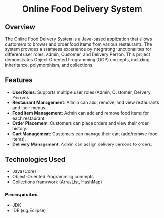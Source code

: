 <h1 align="center" ><b>Online Food Delivery System</b></h1>

## Overview
The Online Food Delivery System is a Java-based application that allows customers to browse and order food items from various restaurants. The system provides a seamless experience by integrating functionalities for different user roles: Admin, Customer, and Delivery Person. This project demonstrates Object-Oriented Programming (OOP) concepts, including inheritance, polymorphism, and collections.

## Features
- **User Roles**: Supports multiple user roles (Admin, Customer, Delivery Person).
- **Restaurant Management**: Admin can add, remove, and view restaurants and their menus.
- **Food Item Management**: Admin can add and remove food items for each restaurant.
- **Order Placement**: Customers can place orders and view their order history.
- **Cart Management**: Customers can manage their cart (add/remove food items).
- **Delivery Management**: Admin can assign delivery persons to orders.

## Technologies Used
- Java (Core)
- Object-Oriented Programming concepts
- Collections framework (ArrayList, HashMap)
  
### Prerequisites
- JDK 
- IDE (e.g.Eclipse)

